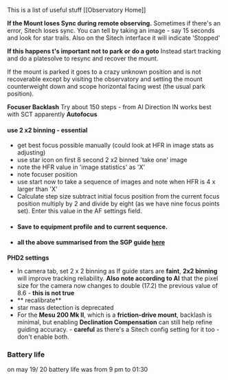 
This is a list of useful stuff
[[Observatory Home]]

**If the Mount loses Sync during remote observing.**
Sometimes if there's an error, Sitech loses sync. You can tell by taking an image - say 15 seconds and look for star trails. Also on the Sitech interface it will indicate 'Stopped'

**If this happens t's important not to park or do a goto** Instead start tracking and do a platesolve to resync and recover the mount.

If the mount is parked it goes to a crazy unknown position and is not recoverable except by visiting the observatory and setting the mount counterweight down and scope horizontal facing west (the usual park position).

**Focuser Backlash**
Try about 150 steps - from AI Direction IN works best with SCT apparently
**Autofocus**
#### use 2 x2 binning - essential
- get best focus possible manually (could look at HFR in image stats as adjusting)
- use star icon on first 8 second 2 x2 binned 'take one' image
- note the HFR value in 'image statistics' as 'X'
- note focuser position
- use start now to take a sequence of images and note when HFR is 4 x larger than 'X'
- Calculate step size subtract initial focus position from the current focus position multiply by 2 and divide by eight (as we have nine focus points set). Enter this value in the AF settings field.
- #### Save to equipment profile and to current sequence.
- #### all the above summarised from the SGP guide [here](https://help.sequencegeneratorpro.com/UnderstandingAutoFocus.html) 


**PHD2 settings**
- In camera tab, set 2 x 2 binning as If guide stars are **faint**, **2x2 binning** will improve tracking reliability. **Also note according to AI** that the pixel size for the camera now changes to double (17.2) the previous value of 8.6 - **this is not true**
- ** recalibrate**
- star mass detection is deprecated
- For the **Mesu 200 Mk II**, which is a **friction-drive mount**, backlash is minimal, but enabling **Declination Compensation** can still help refine guiding accuracy. - **careful** as there's a Sitech config setting for it too - don't enable both.

### Battery life 
on may 19/ 20 battery life was from 9 pm to 01:30


